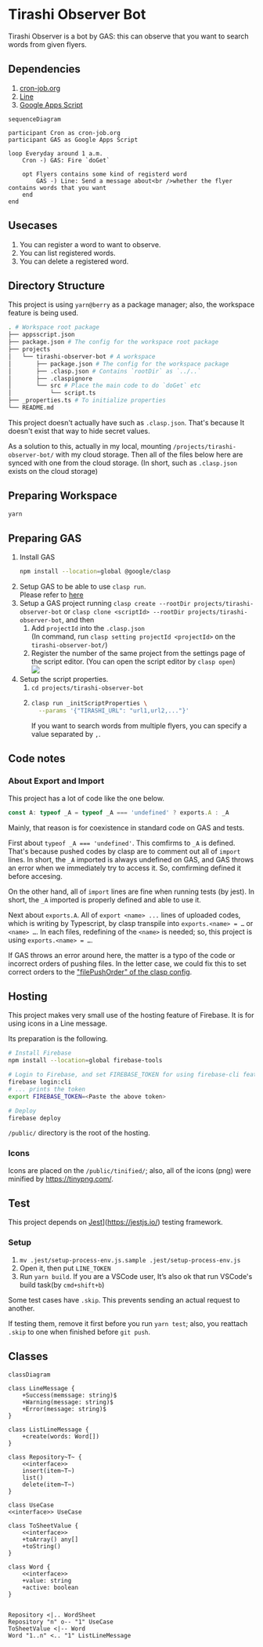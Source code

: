 # Tirashi Observer Bot

Tirashi Observer is a bot by GAS: this can observe that you want to search words from given flyers.

## Dependencies

1. [cron-job.org](https://console.cron-job.org/)
2. [Line](https://developers.line.biz/ja/)
3. [Google Apps Script](https://www.google.com/script/start/)

```mermaid
sequenceDiagram

participant Cron as cron-job.org
participant GAS as Google Apps Script

loop Everyday around 1 a.m.
    Cron -) GAS: Fire `doGet`

    opt Flyers contains some kind of registerd word
        GAS -) Line: Send a message about<br />whether the flyer contains words that you want
    end
end
```

## Usecases

1. You can register a word to want to observe.
2. You can list registered words.
3. You can delete a registered word.

## Directory Structure

This project is using `yarn@berry` as a package manager; also, the workspace feature is being used.

```bash
. # Workspace root package
├── appsscript.json
├── package.json # The config for the workspace root package
├── projects
│   └── tirashi-observer-bot # A workspace
│       ├── package.json # The config for the workspace package
│       ├── .clasp.json # Contains `rootDir` as `../..`
│       ├── .claspignore
│       └── src # Place the main code to do `doGet` etc
│           └── script.ts
├── _properties.ts # To initialize properties
└── README.md
```

This project doesn't actually have such as `.clasp.json`. That's because It doesn't exist that way to hide secret values.

As a solution to this, actually in my local, mounting `/projects/tirashi-observer-bot/` with my cloud storage. Then all of the files below here are synced with one from the cloud storage. (In short, such as `.clasp.json` exists on the cloud storage)

## Preparing Workspace

```bash
yarn
```

## Preparing GAS

1. Install GAS
    ```bash
    npm install --location=global @google/clasp
    ```
2. Setup GAS to be able to use `clasp run`.  
   Please refer to [here](https://github.com/google/clasp/blob/master/docs/run.md#run)
3. Setup a GAS project running `clasp create --rootDir projects/tirashi-observer-bot` or `clasp clone <scriptId> --rootDir projects/tirashi-observer-bot`, and then
    1. Add `projectId` into the `.clasp.json`  
       (In command, run `clasp setting projectId <projectId>` on the `tirashi-observer-bot/`)
    2. Register the number of the same project from the settings page of the script editor. (You can open the script editor by `clasp open`)  
       ![](https://cloud.nju33.com/eXx2280ZyFwQSsOwwTXf+)
4. Setup the script properties.
    1. `cd projects/tirashi-observer-bot`
    2. ```bash
       clasp run _initScriptProperties \
         --params '{"TIRASHI_URL": "url1,url2,..."}'
       ```
        If you want to search words from multiple flyers, you can specify a value separated by `,`.

## Code notes

### About Export and Import

This project has a lot of code like the one below.

```ts
const A: typeof _A = typeof _A === 'undefined' ? exports.A : _A
```

Mainly, that reason is for coexistence in standard code on GAS and tests.

First about `typeof _A === 'undefined'`. This comfirms to `_A` is defined. That's because pushed codes by clasp are to comment out all of `import` lines. In short, the `_A` imported is always undefined on GAS, and GAS throws an error when we immediately try to access it. So, comfirming defined it before accesing.

On the other hand, all of `import` lines are fine when running tests (by jest). In short, the `_A` imported is properly defined and able to use it.

Next about `exports.A`. All of `export <name> ...` lines of uploaded codes, which is writing by Typescript, by clasp transpile into `exports.<name> = …` or `<name> …`. In each files, redefining of the `<name>` is needed; so, this project is using `exports.<name> = …`.

If GAS throws an error around here, the matter is a typo of the code or incorrect orders of pushing files. In the letter case, we could fix this to set correct orders to the ["filePushOrder" of the clasp config](https://github.com/google/clasp#project-settings-file-claspjson).

## Hosting

This project makes very small use of the hosting feature of Firebase. It is for using icons in a Line message.

Its preparation is the following.

```bash
# Install Firebase
npm install --location=global firebase-tools

# Login to Firebase, and set FIREBASE_TOKEN for using firebase-cli features.
firebase login:cli
# ... prints the token
export FIREBASE_TOKEN=<Paste the above token>

# Deploy
firebase deploy
```

`/public/` directory is the root of the hosting.

### Icons

Icons are placed on the `/public/tinified/`; also, all of the icons (png) were minified by https://tinypng.com/.

## Test

This project depends on [Jest](https://jestjs.io/)](https://jestjs.io/) testing framework.

### Setup

1. `mv .jest/setup-process-env.js.sample .jest/setup-process-env.js`
2. Open it, then put `LINE_TOKEN`
3. Run `yarn build`. If you are a VSCode user, It’s also ok that run VSCode's build task(by `cmd+shift+b`)

Some test cases have `.skip`. This prevents sending an actual request to another.

If testing them, remove it first before you run `yarn test`; also, you reattach `.skip` to one when finished before `git push`.

## Classes

```mermaid
classDiagram

class LineMessage {
    +Success(memssage: string)$
    +Warning(message: string)$
    +Error(message: string)$
}

class ListLineMessage {
    +create(words: Word[])
}

class Repository~T~ {
    <<interface>>
    insert(item~T~)
    list()
    delete(item~T~)
}

class UseCase
<<interface>> UseCase

class ToSheetValue {
    <<interface>>
    +toArray() any[]
    +toString()
}

class Word {
    <<interface>>
    +value: string
    +active: boolean
}


Repository <|.. WordSheet
Repository "n" o-- "1" UseCase
ToSheetValue <|-- Word
Word "1..n" <.. "1" ListLineMessage
```
